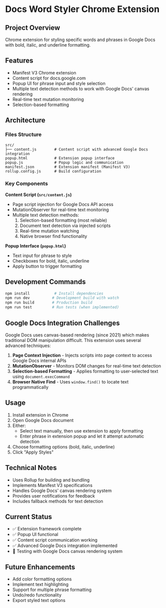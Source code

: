 # Docs Word Styler Chrome Extension

## Project Overview
Chrome extension for styling specific words and phrases in Google Docs with bold, italic, and underline formatting.

## Features
- Manifest V3 Chrome extension
- Content script for docs.google.com
- Popup UI for phrase input and style selection
- Multiple text detection methods to work with Google Docs' canvas rendering
- Real-time text mutation monitoring
- Selection-based formatting

## Architecture

### Files Structure
```
src/
├── content.js        # Content script with advanced Google Docs integration
popup.html            # Extension popup interface
popup.js              # Popup logic and communication
manifest.json         # Extension manifest (Manifest V3)
rollup.config.js      # Build configuration
```

### Key Components

**Content Script (`src/content.js`)**
- Page script injection for Google Docs API access
- MutationObserver for real-time text monitoring
- Multiple text detection methods:
  1. Selection-based formatting (most reliable)
  2. Document text detection via injected scripts
  3. Real-time mutation watching
  4. Native browser find functionality

**Popup Interface (`popup.html`)**
- Text input for phrase to style
- Checkboxes for bold, italic, underline
- Apply button to trigger formatting

## Development Commands

```bash
npm install           # Install dependencies
npm run dev          # Development build with watch
npm run build        # Production build
npm run test         # Run tests (when implemented)
```

## Google Docs Integration Challenges

Google Docs uses canvas-based rendering (since 2021) which makes traditional DOM manipulation difficult. This extension uses several advanced techniques:

1. **Page Context Injection** - Injects scripts into page context to access Google Docs internal APIs
2. **MutationObserver** - Monitors DOM changes for real-time text detection
3. **Selection-based Formatting** - Applies formatting to user-selected text using `document.execCommand`
4. **Browser Native Find** - Uses `window.find()` to locate text programmatically

## Usage

1. Install extension in Chrome
2. Open Google Docs document
3. Either:
   - Select text manually, then use extension to apply formatting
   - Enter phrase in extension popup and let it attempt automatic detection
4. Choose formatting options (bold, italic, underline)
5. Click "Apply Styles"

## Technical Notes

- Uses Rollup for building and bundling
- Implements Manifest V3 specifications
- Handles Google Docs' canvas rendering system
- Provides user notifications for feedback
- Includes fallback methods for text detection

## Current Status

- ✅ Extension framework complete
- ✅ Popup UI functional
- ✅ Content script communication working
- ✅ Advanced Google Docs integration implemented
- 🔄 Testing with Google Docs canvas rendering system

## Future Enhancements

- Add color formatting options
- Implement text highlighting
- Support for multiple phrase formatting
- Undo/redo functionality
- Export styled text options